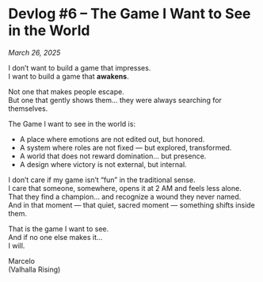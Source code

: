 # Devlog #6 – The Game I Want to See in the World  
*March 26, 2025*

I don’t want to build a game that impresses.  
I want to build a game that **awakens**.

Not one that makes people escape.  
But one that gently shows them… they were always searching for themselves.

The Game I want to see in the world is:

- A place where emotions are not edited out, but honored.  
- A system where roles are not fixed — but explored, transformed.  
- A world that does not reward domination… but presence.  
- A design where victory is not external, but internal.

I don’t care if my game isn’t “fun” in the traditional sense.  
I care that someone, somewhere, opens it at 2 AM and feels less alone.  
That they find a champion… and recognize a wound they never named.  
And in that moment — that quiet, sacred moment — something shifts inside them.

That is the game I want to see.  
And if no one else makes it…  
I will.

Marcelo  
(Valhalla Rising)
